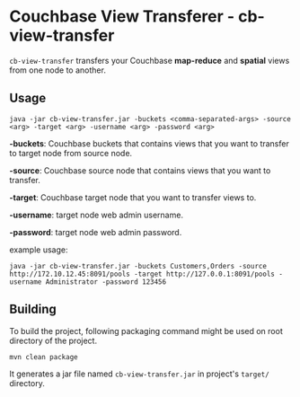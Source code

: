 Couchbase View Transferer - cb-view-transfer
============================================
`cb-view-transfer` transfers your Couchbase __map-reduce__ and __spatial__ views from one node to another. 

Usage
-----
```
java -jar cb-view-transfer.jar -buckets <comma-separated-args> -source <arg> -target <arg> -username <arg> -password <arg>
```
**-buckets**: Couchbase buckets that contains views that you want to transfer to target node from source node.

**-source**: Couchbase source node that contains views that you want to transfer.

**-target**: Couchbase target node that you want to transfer views to.

**-username**: target node web admin username.

**-password**: target node web admin password.

example usage:
```
java -jar cb-view-transfer.jar -buckets Customers,Orders -source http://172.10.12.45:8091/pools -target http://127.0.0.1:8091/pools -username Administrator -password 123456
```

Building
--------
To build the project, following packaging command might be used on root directory of the project.
```
mvn clean package
```
It generates a jar file named `cb-view-transfer.jar` in project's `target/` directory. 
